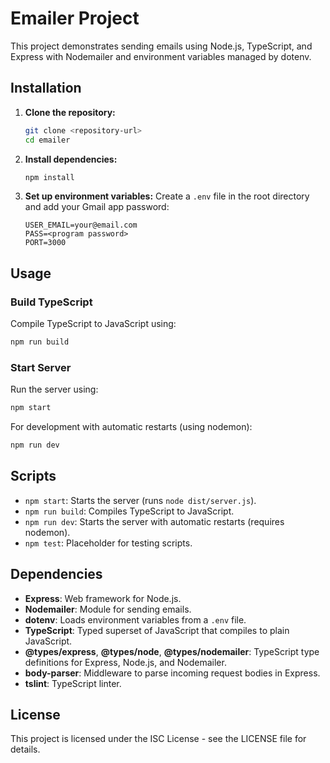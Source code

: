 # Emailer Project

This project demonstrates sending emails using Node.js, TypeScript, and Express with Nodemailer and environment variables managed by dotenv.

## Installation

1. **Clone the repository:**
   ```bash
   git clone <repository-url>
   cd emailer
   ```

2. **Install dependencies:**
   ```bash
   npm install
   ```

3. **Set up environment variables:**
   Create a `.env` file in the root directory and add your Gmail app password:
   ```
   USER_EMAIL=your@email.com
   PASS=<program password>
   PORT=3000
   ```

## Usage

### Build TypeScript

Compile TypeScript to JavaScript using:
```bash
npm run build
```

### Start Server

Run the server using:
```bash
npm start
```

For development with automatic restarts (using nodemon):
```bash
npm run dev
```

## Scripts

- `npm start`: Starts the server (runs `node dist/server.js`).
- `npm run build`: Compiles TypeScript to JavaScript.
- `npm run dev`: Starts the server with automatic restarts (requires nodemon).
- `npm test`: Placeholder for testing scripts.

## Dependencies

- **Express**: Web framework for Node.js.
- **Nodemailer**: Module for sending emails.
- **dotenv**: Loads environment variables from a `.env` file.
- **TypeScript**: Typed superset of JavaScript that compiles to plain JavaScript.
- **@types/express**, **@types/node**, **@types/nodemailer**: TypeScript type definitions for Express, Node.js, and Nodemailer.
- **body-parser**: Middleware to parse incoming request bodies in Express.
- **tslint**: TypeScript linter.

## License

This project is licensed under the ISC License - see the LICENSE file for details.
